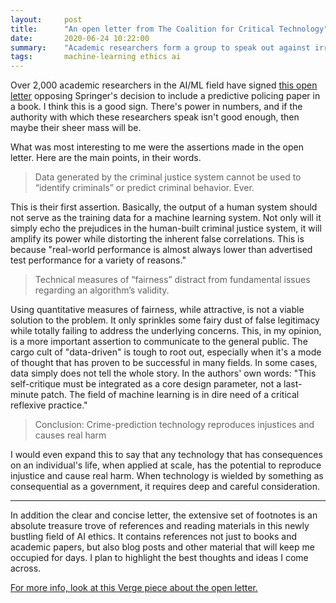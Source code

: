```yaml
---
layout:     post
title:      "An open letter from The Coalition for Critical Technology"
date:       2020-06-24 10:22:00
summary:    "Academic researchers form a group to speak out against irresponsible uses of AI."
tags:       machine-learning ethics ai
---
```


Over 2,000 academic researchers in the AI/ML field have signed [this open letter](https://medium.com/@CoalitionForCriticalTechnology/abolish-the-techtoprisonpipeline-9b5b14366b16) opposing Springer's decision to include a predictive policing paper in a book. I think this is a good sign. There's power in numbers, and if the authority with which these researchers speak isn't good enough, then maybe their sheer mass will be.

What was most interesting to me were the assertions made in the open letter. Here are the main points, in their words.

> Data generated by the criminal justice system cannot be used to “identify criminals” or predict criminal behavior. Ever.

This is their first assertion. Basically, the output of a human system should not serve as the training data for a machine learning system. Not only will it simply echo the prejudices in the human-built criminal justice system, it will amplify its power while distorting the inherent false correlations. This is because "real-world performance is almost always lower than advertised test performance for a variety of reasons."

> Technical measures of “fairness” distract from fundamental issues regarding an algorithm’s validity.

Using quantitative measures of fairness, while attractive, is not a viable solution to the problem. It only sprinkles some fairy dust of false legitimacy while totally failing to address the underlying concerns. This, in my opinion, is a more important assertion to communicate to the general public. The cargo cult of "data-driven" is tough to root out, especially when it's a mode of thought that has proven to be successful in many fields. In some cases, data simply does not tell the whole story. In the authors' own words: "This self-critique must be integrated as a core design parameter, not a last-minute patch. The field of machine learning is in dire need of a critical reflexive practice."

> Conclusion: Crime-prediction technology reproduces injustices and causes real harm

I would even expand this to say that any technology that has consequences on an individual's life, when applied at scale, has the potential to reproduce injustice and cause real harm. When technology is wielded by something as consequential as a government, it requires deep and careful consideration.

---

In addition the clear and concise letter, the extensive set of footnotes is an absolute treasure trove of references and reading materials in this newly bustling field of AI ethics. It contains references not just to books and academic papers, but also blog posts and other material that will keep me occupied for days. I plan to highlight the best thoughts and ideas I come across.


[For more info, look at this Verge piece about the open letter.](https://www.theverge.com/2020/6/24/21301465/ai-machine-learning-racist-crime-prediction-coalition-critical-technology-springer-study)